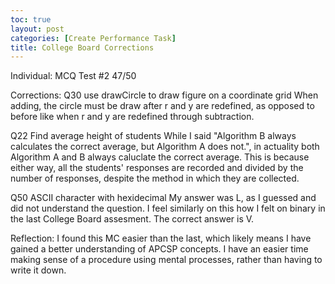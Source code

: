 ```yaml
---
toc: true
layout: post
categories: [Create Performance Task]
title: College Board Corrections
---
```


Individual: MCQ Test #2 
47/50

Corrections:
Q30 use drawCircle to draw figure on a coordinate grid
When adding, the circle must be draw after r and y are redefined, as opposed to before like when r and y are redefined through subtraction.

Q22 Find average height of students
While I said "Algorithm B always calculates the correct average, but Algorithm A does not.", in actuality both Algorithm A and B always caluclate the correct average. This is because either way, all the students' responses are recorded and divided by the number of responses, despite the method in which they are collected.

Q50 ASCII character with hexidecimal
My answer was L, as I guessed and did not understand the question. I feel similarly on this how I felt on binary in the last College Board assesment. The correct answer is V.

Reflection: I found this MC easier than the last, which likely means I have gained a better understanding of APCSP concepts. I have an easier time making sense of a procedure using mental processes, rather than having to write it down.
